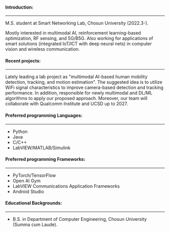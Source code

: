 #### Introduction:
---
M.S. student at Smart Networking Lab, Chosun University (2022.3-).

Mostly interested in multimodal AI, reinforcement learning-based optimization, RF sensing, and 5G/B5G. Also working for applications of smart solutions (integrated IoT/ICT with deep neural nets) in computer vision and wireless communication.

#### Recent projects:
---
Lately leading a lab project as "multimodal AI-based human mobility detection, tracking, and motion estimation". The suggested idea is to utilize WiFi signal characteristics to improve camera-based detection and tracking performance. In addition, responsible for newly multimodal and DL/ML algorithms to apply our proposed approach. Moreover, our team will collaborate with Qualcomm Institute and UCSD up to 2027.

#### Preferred programming Languages:
---
* Python
* Java
* C/C++
* LabVIEW/MATLAB/Simulink

#### Preferred programming Frameworks:
---
* PyTorch/TensorFlow
* Open AI Gym
* LabVIEW Communications Application Frameworks
* Android Studio

#### Educational Backgrounds:
---
* B.S. in Department of Computer Engineering, Chosun University (Summa cum Laude).
